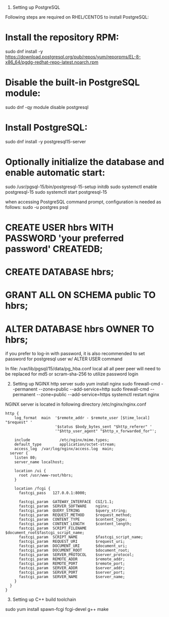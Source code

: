 1. Setting up PostgreSQL

Following steps are required on RHEL/CENTOS to install PostgreSQL:

# Install the repository RPM:
sudo dnf install -y https://download.postgresql.org/pub/repos/yum/reporpms/EL-8-x86_64/pgdg-redhat-repo-latest.noarch.rpm

# Disable the built-in PostgreSQL module:
sudo dnf -qy module disable postgresql

# Install PostgreSQL:
sudo dnf install -y postgresql15-server

# Optionally initialize the database and enable automatic start:
sudo /usr/pgsql-15/bin/postgresql-15-setup initdb
sudo systemctl enable postgresql-15
sudo systemctl start postgresql-15


when accessing PostgreSQL command prompt, configuration is needed as follows:
sudo -u postgres psql
# CREATE USER hbrs WITH PASSWORD 'your preferred password' CREATEDB;
# CREATE DATABASE hbrs;
# GRANT ALL ON SCHEMA public TO hbrs;
# ALTER DATABASE hbrs OWNER TO hbrs;

if you prefer to log-in with password, it is also recommended to set password for postgresql user
w/ ALTER USER command

In file:
/var/lib/pgsql/15/data/pg_hba.conf
local   all             all                                     peer
peer will need to be replaced for md5 or scram-sha-256 to utilize password login

2. Setting up NGINX http server
sudo yum install nginx 
sudo firewall-cmd --permanent --zone=public --add-service=http
sudo firewall-cmd --permanent --zone=public --add-service=https
systemctl restart nginx

NGINX server is located in following directory /etc/nginx/nginx.conf

```
http {
    log_format  main  '$remote_addr - $remote_user [$time_local] "$request" '
                      '$status $body_bytes_sent "$http_referer" '
                      '"$http_user_agent" "$http_x_forwarded_for"';

    include             /etc/nginx/mime.types;
    default_type        application/octet-stream;
    access_log  /var/log/nginx/access.log  main;
  server {
    listen 80;
    server_name localhost;

    location /ui {
      root /usr/www-root/hbrs;
    }

    location /fcgi {
      fastcgi_pass   127.0.0.1:8000;

      fastcgi_param  GATEWAY_INTERFACE  CGI/1.1;
      fastcgi_param  SERVER_SOFTWARE    nginx;
      fastcgi_param  QUERY_STRING       $query_string;
      fastcgi_param  REQUEST_METHOD     $request_method;
      fastcgi_param  CONTENT_TYPE       $content_type;
      fastcgi_param  CONTENT_LENGTH     $content_length;
      fastcgi_param  SCRIPT_FILENAME    $document_root$fastcgi_script_name;
      fastcgi_param  SCRIPT_NAME        $fastcgi_script_name;
      fastcgi_param  REQUEST_URI        $request_uri;
      fastcgi_param  DOCUMENT_URI       $document_uri;
      fastcgi_param  DOCUMENT_ROOT      $document_root;
      fastcgi_param  SERVER_PROTOCOL    $server_protocol;
      fastcgi_param  REMOTE_ADDR        $remote_addr;
      fastcgi_param  REMOTE_PORT        $remote_port;
      fastcgi_param  SERVER_ADDR        $server_addr;
      fastcgi_param  SERVER_PORT        $server_port;
      fastcgi_param  SERVER_NAME        $server_name;
    }
  }
}
```

3. Setting up C++ build toolchain

sudo yum install spawn-fcgi  fcgi-devel g++ make
